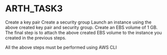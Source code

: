 # ARTH_TASK3
Create a key pair 
Create a security group 
Launch an instance using the above created key pair and security group.
Create an EBS volume of 1 GB.
The final step is to attach the above created EBS volume to the instance you created in the previous steps.

All the above steps must be performed using AWS CLI
